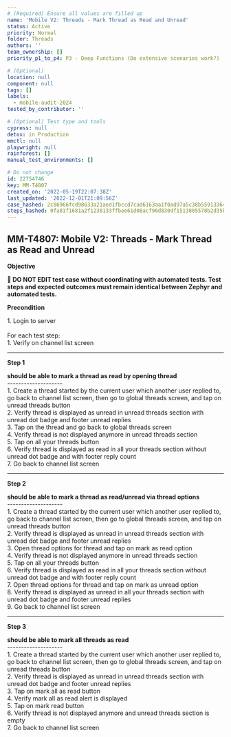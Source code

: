 ```yaml
---
# (Required) Ensure all values are filled up
name: 'Mobile V2: Threads - Mark Thread as Read and Unread'
status: Active
priority: Normal
folder: Threads
authors: ''
team_ownership: []
priority_p1_to_p4: P3 - Deep Functions (Do extensive scenarios work?)

# (Optional)
location: null
component: null
tags: []
labels:
  - mobile-audit-2024
tested_by_contributor: ''

# (Optional) Test type and tools
cypress: null
detox: in Production
mmctl: null
playwright: null
rainforest: []
manual_test_environments: []

# Do not change
id: 22754746
key: MM-T4807
created_on: '2022-05-19T22:07:38Z'
last_updated: '2022-12-01T21:09:56Z'
case_hashed: 2c86966fcd98633a21aed1fbccd7cad6163aa1f0ad97a5c38b559133649afcfac1807617493fb13f2fe268baa20557da
steps_hashed: 0fa81f1681a2f1238133ffbee61d08acf96d830df1513805578b2d35b60157e098153b5edf4a4d33773496641366399d
---
```


<!-- (Auto-generated) Based on frontmatter's "key" and "name" -->

## MM-T4807: Mobile V2: Threads - Mark Thread as Read and Unread

**Objective**

**🛑 DO NOT EDIT test case without coordinating with automated tests. Test steps and expected outcomes must remain identical between Zephyr and automated tests.**

**Precondition**

1\. Login to server\
\
For each test step:\
1\. Verify on channel list screen

---

**Step 1**

**should be able to mark a thread as read by opening thread**\
\--------------------\
1\. Create a thread started by the current user which another user replied to, go back to channel list screen, then go to global threads screen, and tap on unread threads button\
2\. Verify thread is displayed as unread in unread threads section with unread dot badge and footer unread replies\
3\. Tap on the thread and go back to global threads screen\
4\. Verify thread is not displayed anymore in unread threads section\
5\. Tap on all your threads button\
6\. Verify thread is displayed as read in all your threads section without unread dot badge and with footer reply count\
7\. Go back to channel list screen

---

**Step 2**

**should be able to mark a thread as read/unread via thread options**\
\--------------------\
1\. Create a thread started by the current user which another user replied to, go back to channel list screen, then go to global threads screen, and tap on unread threads button\
2\. Verify thread is displayed as unread in unread threads section with unread dot badge and footer unread replies\
3\. Open thread options for thread and tap on mark as read option\
4\. Verify thread is not displayed anymore in unread threads section\
5\. Tap on all your threads button\
6\. Verify thread is displayed as read in all your threads section without unread dot badge and with footer reply count\
7\. Open thread options for thread and tap on mark as unread option\
8\. Verify thread is displayed as unread in all your threads section with unread dot badge and footer unread replies\
9\. Go back to channel list screen

---

**Step 3**

**should be able to mark all threads as read**\
\--------------------\
1\. Create a thread started by the current user which another user replied to, go back to channel list screen, then go to global threads screen, and tap on unread threads button\
2\. Verify thread is displayed as unread in unread threads section with unread dot badge and footer unread replies\
3\. Tap on mark all as read button\
4\. Verify mark all as read alert is displayed\
5\. Tap on mark read button\
6\. Verify thread is not displayed anymore and unread threads section is empty\
7\. Go back to channel list screen
